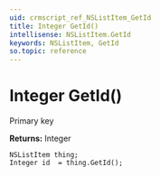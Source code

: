 ```yaml
---
uid: crmscript_ref_NSListItem_GetId
title: Integer GetId()
intellisense: NSListItem.GetId
keywords: NSListItem, GetId
so.topic: reference
---
```


# Integer GetId()

Primary key

**Returns:** Integer

```crmscript
NSListItem thing;
Integer id  = thing.GetId();
```

